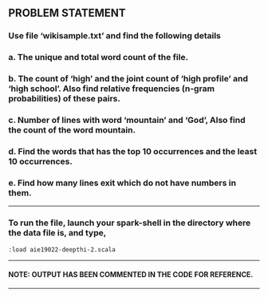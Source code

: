 ## PROBLEM STATEMENT

### Use file ‘wikisample.txt’ and find the following details
### a. The unique and total word count of the file.
### b. The count of ‘high’ and the joint count of ‘high profile’ and ‘high school’. Also find relative frequencies (n-gram probabilities) of these pairs.
### c. Number of lines with word ‘mountain’ and ‘God’, Also find the count of the word mountain.
### d. Find the words that has the top 10 occurrences and the least 10 occurrences.
### e. Find how many lines exit which do not have numbers in them.
***
### To run the file, launch your spark-shell in the directory where the data file is, and type,
```
:load aie19022-deepthi-2.scala
```
***
#### NOTE: OUTPUT HAS BEEN COMMENTED IN THE CODE FOR REFERENCE.
***
